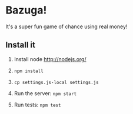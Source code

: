 # Bazuga!

It's a super fun game of chance using real money!

## Install it

1. Install node http://nodejs.org/

2. `npm install`

3. `cp settings.js-local settings.js`

4. Run the server: `npm start`

5. Run tests: `npm test`
